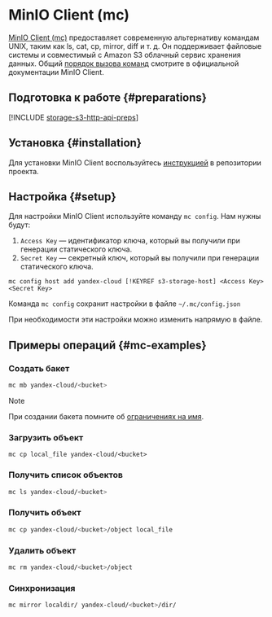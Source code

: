 # MinIO Client (mc)

[MinIO Client (mc)](https://github.com/minio/mc) предоставляет современную альтернативу командам UNIX, таким как ls, cat, cp, mirror, diff и т. д.
Он поддерживает файловые системы и совместимый с Amazon S3 облачный сервис хранения данных.
Общий [порядок вызова команд](https://github.com/minio/mc/blob/master/docs/minio-client-complete-guide.md) смотрите в официальной документации MinIO Client.

## Подготовка к работе {#preparations}

[!INCLUDE [storage-s3-http-api-preps](../_includes_service/storage-s3-http-api-preps.md)]

## Установка {#installation}

Для установки MinIO Client воспользуйтесь [инструкцией](https://github.com/minio/mc/blob/master/docs/minio-client-complete-guide.md#1--download-minio-client) в репозитории проекта.

## Настройка {#setup}

Для настройки MinIO Client используйте команду `mc config`. Нам нужны будут:

1. `Access Key` — идентификатор ключа, который вы получили при генерации статического ключа.
1. `Secret Key` — секретный ключ, который вы получили при генерации статического ключа.

```
mc config host add yandex-cloud [!KEYREF s3-storage-host] <Access Key> <Secret Key>
```

Команда `mc config` сохранит настройки в файле `~/.mc/config.json`

При необходимости эти настройки можно изменить напрямую в файле.

## Примеры операций {#mc-examples}

### Создать бакет

   ```bash
   mc mb yandex-cloud/<bucket> 
   ```
   
> [!NOTE]
>
> При создании бакета помните об [ограничениях на имя](../concepts/bucket.md#naming).

### Загрузить объект

```
mc cp local_file yandex-cloud/<bucket>
```

### Получить список объектов

```bash
mc ls yandex-cloud/<bucket>
```

### Получить объект

```bash
mc cp yandex-cloud/<bucket>/object local_file
```

### Удалить объект

```bash
mc rm yandex-cloud/<bucket>/object
```


### Синхронизация

```bash
mc mirror localdir/ yandex-cloud/<bucket>/dir/
```
